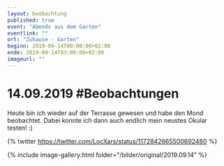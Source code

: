 ```yaml
---
layout: beobachtung
published: true
event: "Abends aus dem Garten"
eventlink: ""
ort: "Zuhause - Garten"
beginn: 2019-09-14T00:00:00+02:00
ende: 2019-09-14T03:00:00+02:00
imageurl: ""
---
```


# 14.09.2019 #Beobachtungen

Heute bin ich wieder auf der Terrasse gewesen und habe den Mond beobachtet. Dabei konnte ich dann auch endlich mein neustes Okular testen! :)

{% twitter https://twitter.com/LocXars/status/1172842665500692480 %}

{% include image-gallery.html folder="/bilder/original/2019.09.14" %}
